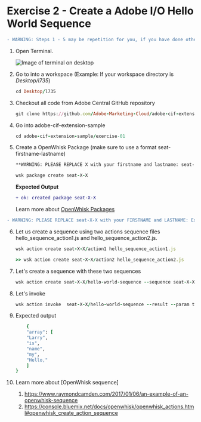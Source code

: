 Exercise 2 - Create a Adobe I/O Hello World Sequence
===========

```diff
- WARNING: Steps 1 - 5 may be repetition for you, if you have done other exercises -
```
	
1. Open Terminal.

	![Image of terminal on desktop](https://github.com/Adobe-Marketing-Cloud/adobe-cif-extension-sample/blob/master/exercise-01/Files/Terminal.png)

2. Go to into a workspace (Example: If your workspace directory is *Desktop/l735*)
 	
	```ruby
	cd Desktop/l735
	```
	
3. Checkout all code from Adobe Central GitHub repository
	
	```ruby
	git clone https://github.com/Adobe-Marketing-Cloud/adobe-cif-extension-sample.git 
	```
	
4. Go into adobe-cif-extension-sample
	
	```ruby
	cd adobe-cif-extension-sample/exercise-01
	```
	
5. Create a OpenWhisk Package (make sure to use a format seat-firstname-lastname)
	```diff
	**WARNING: PLEASE REPLACE X with your firstname and lastname: seat-john-doe**
	```
	
	```ruby
	wsk package create seat-X-X
	```
	
	**Expected Output**
	
	```diff
	+ ok: created package seat-X-X
	```
	
	
	
	Learn more about [OpenWhisk Packages](https://github.com/apache/incubator-openwhisk/blob/master/docs/packages.md)
	
```diff
- WARNING: PLEASE REPLACE seat-X-X with your FIRSTNAME and LASTNAME: Example: seat-john-doe -
```

6. Let us create a sequence using two actions sequence files hello_sequence_action1.js and hello_sequence_action2.js.  
	
	```ruby
	wsk action create seat-X-X/action1 hello_sequence_action1.js
	```
	```ruby
	>> wsk action create seat-X-X/action2 hello_sequence_action2.js
	```
	
7. Let's create a sequence with these two sequences

	```ruby
	wsk action create seat-X-X/hello-world-sequence --sequence seat-X-X/action1,seat-X-X/action2
	```
	
7. Let's invoke 
	
	```ruby
	wsk action invoke  seat-X-X/hello-world-sequence --result --param text "Hello, my name is Larry"
	```
	
8. Expected output
	```ruby
		{
	    "array": [
		"Larry",
		"is",
		"name",
		"my",
		"Hello,"
	    ]
	}
	```
9. Learn more about [OpenWhisk sequence] 
	1. https://www.raymondcamden.com/2017/01/06/an-example-of-an-openwhisk-sequence
	2. https://console.bluemix.net/docs/openwhisk/openwhisk_actions.html#openwhisk_create_action_sequence
	
